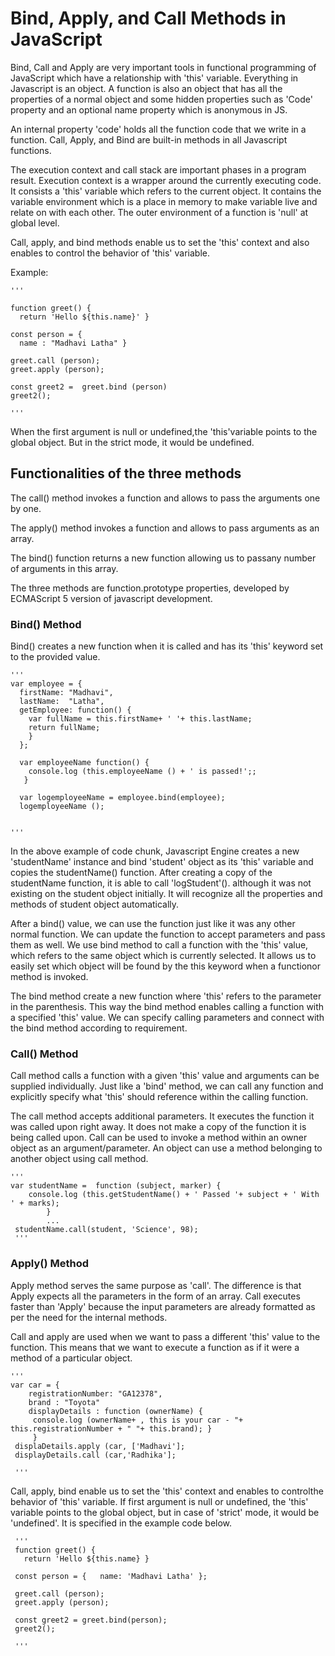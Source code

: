 # Bind, Apply, and Call Methods in JavaScript #

Bind, Call and Apply are very important tools in functional programming of JavaScript which have a relationship with 'this' variable. Everything in Javascript is an object. A function is also an object that has all the properties of a normal object and some hidden properties such as 'Code' property and an optional name property which is anonymous in JS.

An internal property 'code' holds all the function code that we write in a function. Call, Apply, and Bind are built-in methods in all Javascript functions.

The execution context and call stack are important phases in a program result. Execution context is a wrapper around the currently executing code.  It consists a 'this' variable which refers to the current object. It contains the variable environment which is a place in memory to make variable live and relate on with each other. The outer environment of a function is 'null' at global level. 

Call, apply, and bind methods enable us to set the 'this' context and also enables to control the behavior of 'this' variable.

Example:

    '''

    function greet() {
      return 'Hello ${this.name}' }
    
    const person = {
      name : "Madhavi Latha" }
      
    greet.call (person);
    greet.apply (person);
    
    const greet2 =  greet.bind (person)
    greet2();
  
    '''
When the first argument is null or undefined,the 'this'variable points to the global object. But in the strict mode, it would be undefined.

## Functionalities of the three methods ##

The call() method invokes a function and allows to pass the arguments one by one. 

The apply() method invokes a function and allows to pass arguments as an array. 

The bind() function returns a new function allowing us to passany number of arguments in this array.

The three  methods are function.prototype properties, developed by ECMAScript 5 version of javascript development. 


### Bind() Method ###

Bind() creates a new function when it is called and has its 'this' keyword set to the provided value.

    '''                 
    var employee = {
      firstName: "Madhavi",
      lastName:  "Latha",
      getEmployee: function() {
        var fullName = this.firstName+ ' '+ this.lastName;
        return fullName;
        }
      };
      
      var employeeName function() {
        console.log (this.employeeName () + ' is passed!';;
       }
       
      var logemployeeName = employee.bind(employee);
      logemployeeName ();

  
    '''
    
In the above example of code chunk, Javascript Engine creates a new 'studentName' instance and  bind 'student' object as its 'this' variable and copies the studentName() function. After creating a copy of the studentName function, it is able to call 'logStudent'(). although it was not existing on the student object initially. It will recognize all the properties and methods of student object automatically.

After a bind() value, we can use the function just like it was any other normal function. We can update the function to accept parameters and pass them as well. We use bind method to call a function with the 'this' value, which refers to the same object which is currently selected. It allows us to easily set which object will be found by the this keyword when a functionor method is invoked.

The bind method create a  new function where 'this' refers to the parameter in the parenthesis. This way the bind method enables calling a function with a specified 'this' value. We can specify calling parameters and connect with the bind method according to requirement. 


### Call() Method ###

Call method calls a function with a given 'this' value and arguments can be supplied individually. Just like a 'bind'  method, we can call any function and explicitly specify what 'this' should reference within the calling function. 

The call method accepts additional parameters. It executes the function it was called upon right away. It does not make a copy of the function it is being called upon. Call can be used to invoke a method within an owner object as an  argument/parameter. An object can use a method belonging to another object using call method. 

    '''
    var studentName =  function (subject, marker) {
        console.log (this.getStudentName() + ' Passed '+ subject + ' With ' + marks);
            }
            ...
     studentName.call(student, 'Science', 98);
     '''
     
  
  ### Apply() Method ###
  
Apply method serves the same purpose as 'call'. The difference is that Apply expects all the parameters in the form of an array. Call executes faster than 'Apply' because the input parameters are already formatted as per the need for the internal methods. 
  
 Call and apply are used when we want to pass a different 'this' value to the function. This means that we want to execute a function as if it were a method of a particular object. 


    '''
    var car = {
        registrationNumber: "GA12378",
        brand : "Toyota"
        displayDetails : function (ownerName) {
         console.log (ownerName+ , this is your car - "+ this.registrationNumber + " "+ this.brand); }
         }
     displaDetails.apply (car, ['Madhavi'];
     displayDetails.call (car,'Radhika'];
     
     '''
     
 Call, apply, bind enable us to set the 'this' context and enables to controlthe behavior of 'this' variable. If first argument is null or undefined, the 'this' variable points to the global object, but in case of 'strict' mode, it would be 'undefined'. It is specified in the example code below. 
 
     '''
     function greet() {
       return 'Hello ${this.name} }
       
     const person = {   name: 'Madhavi Latha' };
     
     greet.call (person);
     greet.apply (person);
     
     const greet2 = greet.bind(person);
     greet2();
     
     '''
     
      
